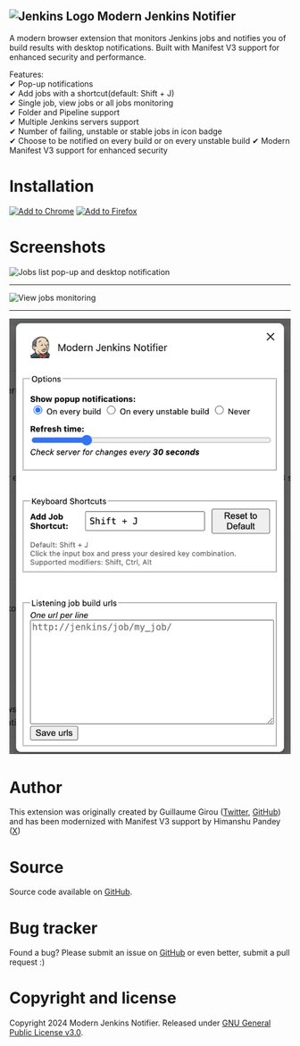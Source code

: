 ![Jenkins Logo](img/icon48.png) Modern Jenkins Notifier
------------------

A modern browser extension that monitors Jenkins jobs and notifies you of build results with desktop notifications. Built with Manifest V3 support for enhanced security and performance.

Features:  
✔ Pop-up notifications  
✔ Add jobs with a shortcut(default: Shift + J)  
✔ Single job, view jobs or all jobs monitoring  
✔ Folder and Pipeline support  
✔ Multiple Jenkins servers support  
✔ Number of failing, unstable or stable jobs in icon badge  
✔ Choose to be notified on every build or on every unstable build
✔ Modern Manifest V3 support for enhanced security

# Installation
[![Add to Chrome](https://developer.chrome.com/webstore/images/ChromeWebStore_Badge_v2_340x96.png)](https://chrome.google.com/webstore/detail/yet-another-jenkins-notif/cimdjdaglanfkpfpoemjkfkmjgkmahpg)
[![Add to Firefox](screenshots/firefox.png)](https://addons.mozilla.org/en-US/firefox/addon/yet-another-jenkins-notifier/)

# Screenshots

![Jobs list pop-up and desktop notification](screenshots/1280x800.png)
_____________
![View jobs monitoring](screenshots/1280x800-view.png)
_____________
![Configuration page](screenshots/options.png)

# Author

This extension was originally created by Guillaume Girou ([Twitter](https://twitter.com/GirouGuillaume), [GitHub](https://github.com/ggirou)) and has been modernized with Manifest V3 support by Himanshu Pandey ([X](https://twitter.com/theboycalledhp))

# Source

Source code available on [GitHub](https://github.com/hp77-creator/modern-jenkins-notifier).

# Bug tracker

Found a bug? Please submit an issue on [GitHub](https://github.com/hp77-creator/modern-jenkins-notifier/issues/new) or even better, submit a pull request :)

# Copyright and license

Copyright 2024 Modern Jenkins Notifier.
Released under [GNU General Public License v3.0](https://github.com/hp77-creator/modern-jenkins-notifier/blob/master/LICENSE).
